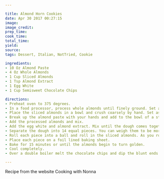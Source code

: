 ```yaml
---

title: Almond Horn Cookies
date: Apr 30 2017 00:27:15
image:
image_credit:
prep_time:
cook_time:
total_time:
yield:
source:
tags: Dessert, Italian, NotTried, Cookie

ingredients:
- 10 Oz Almond Paste
- 4 Oz Whole Almonds
- 1 Cup Sliced Almonds
- 1 Tsp Almond Extract
- 1 Egg White
- 1 Cup Semisweet Chocolate Chips

directions:
- Preheat oven to 375 degrees.
- In a food processor, process whole almonds until finely ground. Set aside.
- Place the sliced almonds in a bowl and crush coarsely by hand. Set aside.
- Break up the almond paste with your hands and add to the bowl of a stand mixer.
- Add the processed almonds and mix.
- Add the egg white and almond extract. Mix until the dough comes together.
- Separate the dough into 14 equal pieces. You can weigh them to be more exact, they should all weigh 1oz.
- Roll each piece into a ball and roll in the sliced almonds. As you roll each piece in the almonds shape them into ropes and form the U.
- Place each piece on a foil lined baking sheet.
- Bake for 15 minutes or until the almonds begin to turn golden.
- Cool completely.
- Over a double boiler melt the chocolate chips and dip the blunt ends of each cooled cookie and cool on tin foil. Allow the chocolate to cool completely before serving.

---
```

Recipe from the website Cooking with Nonna